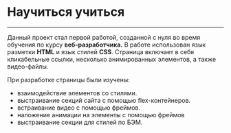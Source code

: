# Научиться учиться
----------
Данный проект стал первой работой, созданной с нуля во время обучения по курсу **веб-разработчика.**
В работе использован язык разметки **HTML** и язык стилей **CSS**.
Страница включает в себя кликабельные ссылки, несколько анимированных элементов, а также видео-файлы.

При разработке страницы были изучены:
* взаимодействие элементов со стилями.
* выстраивание секций сайта с помощью flex-контейнеров.
* встраивание видео с помощью фреймов.
* наложение анимации на элементы с помощью фреймов
* выстраивание секции для стилей по БЭМ.

